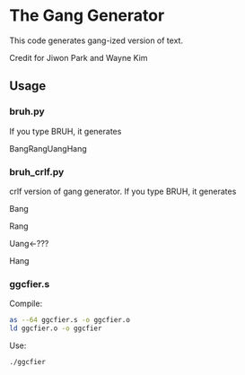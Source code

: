 # The Gang Generator

This code generates gang-ized version of text.

Credit for Jiwon Park and Wayne Kim

## Usage

### bruh.py

If you type BRUH, it generates

BangRangUangHang

### bruh_crlf.py

crlf version of gang generator. If you type BRUH, it generates

Bang

Rang

Uang<-???

Hang

### ggcfier.s

Compile:

```bash
as --64 ggcfier.s -o ggcfier.o
ld ggcfier.o -o ggcfier
```

Use:

```bash
./ggcfier
```

